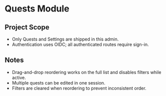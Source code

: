 # Quests Module

## Project Scope

- Only Quests and Settings are shipped in this admin.
- Authentication uses OIDC; all authenticated routes require sign-in.

## Notes

- Drag-and-drop reordering works on the full list and disables filters while active.
- Multiple quests can be edited in one session.
- Filters are cleared when reordering to prevent inconsistent order.
